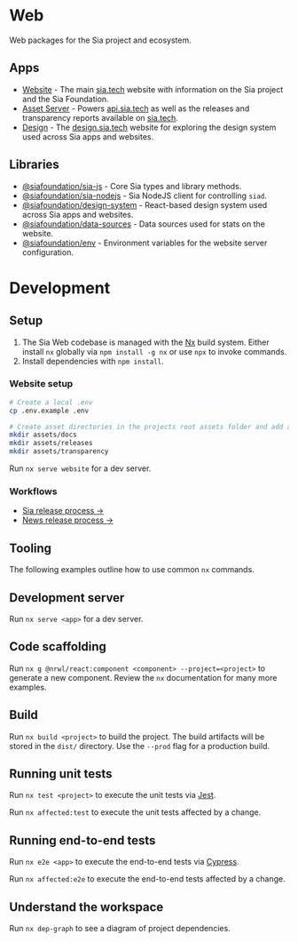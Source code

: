 # Web

Web packages for the Sia project and ecosystem.

## Apps

- [Website](apps/website/README.md) - The main [sia.tech](https://sia.tech) website with information on the Sia project and the Sia Foundation.
- [Asset Server](apps/asset-server/README.md) - Powers [api.sia.tech](https://api.sia.tech) as well as the releases and transparency reports available on [sia.tech](https://sia.tech).
- [Design](apps/design-site/README.md) - The [design.sia.tech](https://design.sia.tech) website for exploring the design system used across Sia apps and websites.

## Libraries

- [@siafoundation/sia-js](libs/sia-js/README.md) - Core Sia types and library methods.
- [@siafoundation/sia-nodejs](libs/sia-nodejs/README.md) - Sia NodeJS client for controlling `siad`.
- [@siafoundation/design-system](libs/design-system/README.md) - React-based design system used across Sia apps and websites.
- [@siafoundation/data-sources](libs/data-sources/README.md) - Data sources used for stats on the website.
- [@siafoundation/env](libs/env/README.md) - Environment variables for the website server configuration.

# Development

## Setup

1. The Sia Web codebase is managed with the [Nx](https://nx.dev) build system. Either install `nx` globally via `npm install -g nx` or use `npx` to invoke commands.
2. Install dependencies with `npm install`.

### Website setup

```sh
# Create a local .env
cp .env.example .env

# Create asset directories in the projects root assets folder and add any test assets
mkdir assets/docs
mkdir assets/releases
mkdir assets/transparency
```

Run `nx serve website` for a dev server.

### Workflows

- [Sia release process →](https://www.notion.so/siafoundation/Web-6de3b72ac13e44a989bdffb72fce8996#bd5cb0ab038d4b35a49d4433dd6af614)
- [News release process →](https://www.notion.so/siafoundation/Web-6de3b72ac13e44a989bdffb72fce8996#4fc04d6e7c0749cfa6a99c6a83fc41bd)

## Tooling

The following examples outline how to use common `nx` commands.

## Development server

Run `nx serve <app>` for a dev server.

## Code scaffolding

Run `nx g @nrwl/react:component <component> --project=<project>` to generate a new component. Review the `nx` documentation for many more examples.

## Build

Run `nx build <project>` to build the project. The build artifacts will be stored in the `dist/` directory. Use the `--prod` flag for a production build.

## Running unit tests

Run `nx test <project>` to execute the unit tests via [Jest](https://jestjs.io).

Run `nx affected:test` to execute the unit tests affected by a change.

## Running end-to-end tests

Run `nx e2e <app>` to execute the end-to-end tests via [Cypress](https://www.cypress.io).

Run `nx affected:e2e` to execute the end-to-end tests affected by a change.

## Understand the workspace

Run `nx dep-graph` to see a diagram of project dependencies.
